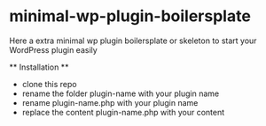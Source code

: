 # minimal-wp-plugin-boilersplate
Here a extra minimal wp plugin boilersplate or skeleton to start your WordPress plugin easily

** Installation **
- clone this repo
- rename the folder plugin-name with your plugin name
- rename plugin-name.php with your plugin name
- replace the content plugin-name.php with your content
